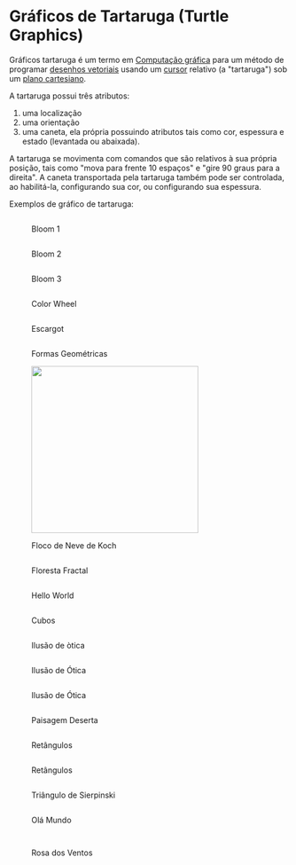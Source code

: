 # Gráficos de Tartaruga (Turtle Graphics)

Gráficos tartaruga é um termo em [Computação gráfica](https://pt.wikipedia.org/wiki/Computa%C3%A7%C3%A3o\_gr%C3%A1fica) para um método de programar [desenhos vetoriais](https://pt.wikipedia.org/wiki/Desenho\_vetorial) usando um [cursor](https://pt.wikipedia.org/wiki/Cursor) relativo (a "tartaruga") sob um [plano cartesiano](https://pt.wikipedia.org/wiki/Sistema\_de\_coordenadas\_cartesiano).

A tartaruga possui três atributos:

1. uma localização
2. uma orientação
3. uma caneta, ela própria possuindo atributos tais como cor, espessura e estado (levantada ou abaixada).

A tartaruga se movimenta com comandos que são relativos à sua própria posição, tais como "mova para frente 10 espaços" e "gire 90 graus para a direita". A caneta transportada pela tartaruga também pode ser controlada, ao habilitá-la, configurando sua cor, ou configurando sua espessura.&#x20;

Exemplos de gráfico de tartaruga:

<div data-full-width="false">

<figure><img src=".gitbook/assets/Beautiful Bloom 1.png" alt=""><figcaption><p>Bloom 1</p></figcaption></figure>

 

<figure><img src=".gitbook/assets/Beautiful Bloom 2.png" alt=""><figcaption><p>Bloom 2</p></figcaption></figure>

 

<figure><img src=".gitbook/assets/Beautiful Bloom 3.png" alt=""><figcaption><p>Bloom 3</p></figcaption></figure>

 

<figure><img src=".gitbook/assets/Color Wheel.PNG" alt=""><figcaption><p>Color Wheel</p></figcaption></figure>

 

<figure><img src=".gitbook/assets/Escargot.PNG" alt=""><figcaption><p>Escargot</p></figcaption></figure>

 

<figure><img src=".gitbook/assets/Figuras Geométricas.PNG" alt=""><figcaption><p>Formas Geométricas</p></figcaption></figure>

 

<figure><img src=".gitbook/assets/Floco de Neve de Koch.PNG" alt="" width="301"><figcaption><p>Floco de Neve de Koch</p></figcaption></figure>

 

<figure><img src=".gitbook/assets/Florestas Fractais.png" alt=""><figcaption><p>Floresta Fractal</p></figcaption></figure>

 

<figure><img src=".gitbook/assets/HELLOWORLD.PNG" alt=""><figcaption><p>Hello World</p></figcaption></figure>

 

<figure><img src=".gitbook/assets/ILUSÃO1.PNG" alt=""><figcaption><p>Cubos</p></figcaption></figure>

 

<figure><img src=".gitbook/assets/Ilusão2.PNG" alt=""><figcaption><p>Ilusão de òtica</p></figcaption></figure>

 

<figure><img src=".gitbook/assets/Ilusão3.PNG" alt=""><figcaption><p>Ilusão de Ótica</p></figcaption></figure>

 

<figure><img src=".gitbook/assets/Ilusão4.PNG" alt=""><figcaption><p>Ilusão de Ótica</p></figcaption></figure>

 

<figure><img src=".gitbook/assets/Paisagem Deserta.PNG" alt=""><figcaption><p>Paisagem Deserta</p></figcaption></figure>

 

<figure><img src=".gitbook/assets/Retângulos.PNG" alt=""><figcaption><p>Retângulos</p></figcaption></figure>

 

<figure><img src=".gitbook/assets/Retângulos2.PNG" alt=""><figcaption><p>Retângulos</p></figcaption></figure>

 

<figure><img src=".gitbook/assets/Triângulo de Sierpinski.PNG" alt=""><figcaption><p>Triângulo de Sierpinski</p></figcaption></figure>

 

<figure><img src=".gitbook/assets/Triângulo de Sierpiński.PNG" alt=""><figcaption><p>Olá Mundo</p></figcaption></figure>

 

<figure><img src=".gitbook/assets/Video.mp4_snapshot_00.40.000.png" alt=""><figcaption></figcaption></figure>

 

<figure><img src=".gitbook/assets/OSMOSIAN COMPASS.png" alt=""><figcaption><p>Rosa dos Ventos</p></figcaption></figure>

 

<figure><img src=".gitbook/assets/árvore fractal.PNG" alt=""><figcaption></figcaption></figure>

</div>
